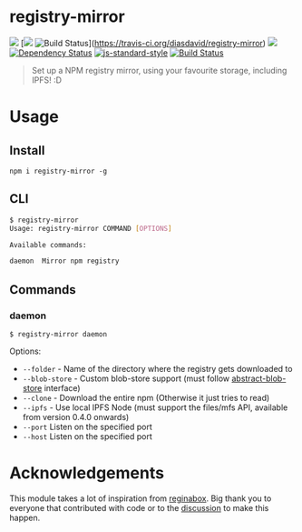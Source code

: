 registry-mirror
===============

[![](https://img.shields.io/badge/made%20by-Protocol%20Labs-blue.svg?style=flat-square)](http://ipn.io) [[![](https://img.shields.io/badge/freejs-%23ipfs-blue.svg?style=flat-square)](http://webchat.freenode.net/?channels=%23ipfs) ![Build Status](https://travis-ci.org/diasdavid/registry-mirror.svg?style=flat-square)](https://travis-ci.org/diasdavid/registry-mirror) ![](https://img.shields.io/badge/coverage-%3F-yellow.svg?style=flat-square) [![Dependency Status](https://david-dm.org/diasdavid/registry-mirror.svg?style=flat-square)](https://david-dm.org/diasdavid/registry-mirror) [![js-standard-style](https://img.shields.io/badge/code%20style-standard-brightgreen.svg?style=flat-square)](https://github.com/feross/standard) [![Build Status](https://img.shields.io/travis/diasdavid/registry-mirror/master.svg?style=flat-square)](https://travis-ci.org/diasdavid/registry-mirror)

> Set up a NPM registry mirror, using your favourite storage, including IPFS! :D

# Usage

## Install

`npm i registry-mirror -g`

## CLI

```bash
$ registry-mirror
Usage: registry-mirror COMMAND [OPTIONS]

Available commands:

daemon  Mirror npm registry
```

## Commands

### daemon

`$ registry-mirror daemon`

Options:
- `--folder` - Name of the directory where the registry gets downloaded to
- `--blob-store` - Custom blob-store support (must follow [abstract-blob-store]() interface)
- `--clone` - Download the entire npm (Otherwise it just tries to read)
- `--ipfs` - Use local IPFS Node (must support the files/mfs API, available from version 0.4.0 onwards)
- `--port` Listen on the specified port
- `--host` Listen on the specified port

# Acknowledgements

This module takes a lot of inspiration from [reginabox](https://www.npmjs.com/package/reginabox). Big thank you to everyone that contributed with code or to the [discussion](https://github.com/ipfs/notes/issues/2) to make this happen.
